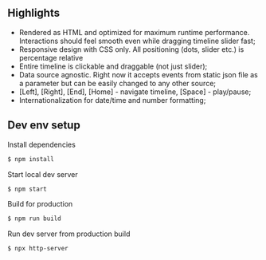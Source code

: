 ## Highlights

- Rendered as HTML and optimized for maximum runtime performance. Interactions should feel smooth even while dragging timeline slider fast;
- Responsive design with CSS only. All positioning (dots, slider etc.) is percentage relative
- Entire timeline is clickable and draggable (not just slider);
- Data source agnostic. Right now it accepts events from static json file as a parameter but can be easily changed to any other source;
- [Left], [Right], [End], [Home] - navigate timeline, [Space] - play/pause;
- Internationalization for date/time and number formatting;

## Dev env setup

Install dependencies
```bash
$ npm install
```

Start local dev server
```bash
$ npm start
```

Build for production
```bash
$ npm run build
```

Run dev server from production build
```bash
$ npx http-server
```
